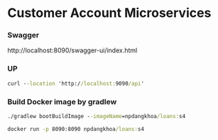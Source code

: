 
# Customer Account Microservices
### Swagger

http://localhost:8090/swagger-ui/index.html

### UP
```cmd
curl --location 'http://localhost:9090/api'
```

### Build Docker image by gradlew

```cmd
./gradlew bootBuildImage --imageName=npdangkhoa/loans:s4

docker run -p 8090:8090 npdangkhoa/loans:s4


```